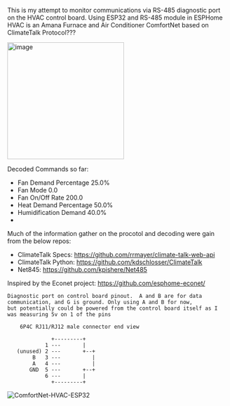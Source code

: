 This is my attempt to monitor communications via RS-485 diagnostic port on the HVAC control board.
Using ESP32 and RS-485 module in ESPHome
HVAC is an Amana Furnace and Air Conditioner
ComfortNet based on ClimateTalk Protocol???

<img width="266" alt="image" src="https://github.com/user-attachments/assets/ef66fe05-1f4d-4fe6-9080-49eb7095480d" />

Decoded Commands so far:
 - Fan Demand Percentage 25.0%
 - Fan Mode 0.0
 - Fan On/Off Rate 200.0
 - Heat Demand Percentage 50.0%
 - Humidification Demand 40.0%
 - 
Much of the information gather on the procotol and decoding were gain from the below repos:
 - ClimateTalk Specs: https://github.com/rrmayer/climate-talk-web-api
 - ClimateTalk Python: https://github.com/kdschlosser/ClimateTalk
 - Net845: https://github.com/kpishere/Net485

Inspired by the Econet project: https://github.com/esphome-econet/

```
Diagnostic port on control board pinout.  A and B are for data communication, and G is ground. Only using A and B for now,
but potentially could be powered from the control board itself as I was measuring 5v on 1 of the pins

    6P4C RJ11/RJ12 male connector end view   
    
              +---------+
            1 ---       |
   (unused) 2 ---       +--+ 
        B   3 ---          |     
        A   4 ---          |        
       GND  5 ---       +--+
            6 ---       |
              +---------+
```
![ComfortNet-HVAC-ESP32](https://github.com/user-attachments/assets/815e37de-b993-4419-ac75-21c3e48f759e)

